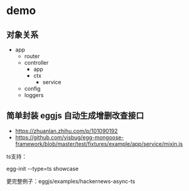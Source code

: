 # demo

## 对象关系
* app
    * router
    * controller
        * app
        * ctx
            * service
    * config
    * loggers


## 简单封装 eggjs 自动生成增删改查接口

* https://zhuanlan.zhihu.com/p/101090192
* https://github.com/yisbug/egg-mongoose-framework/blob/master/test/fixtures/example/app/service/mixin.js


ts支持：

egg-init --type=ts showcase

更完整例子：eggjs/examples/hackernews-async-ts

